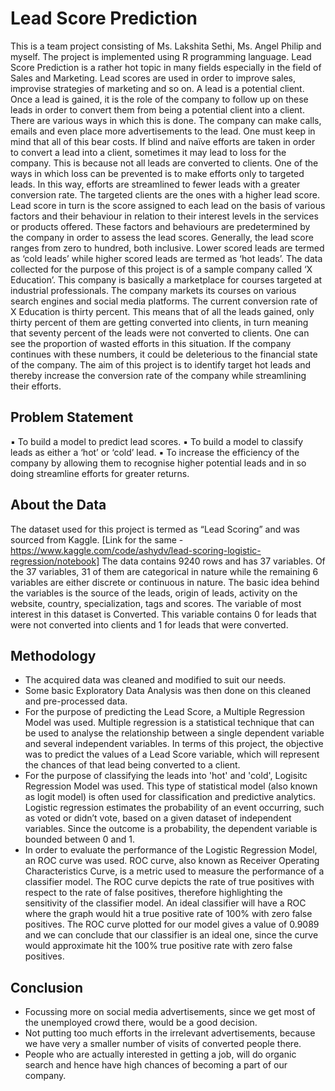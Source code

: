 # Lead Score Prediction

This is a team project consisting of Ms. Lakshita Sethi, Ms. Angel Philip and myself. The project is implemented using R programming language. Lead Score Prediction is a rather hot topic in many fields especially in the field of Sales and Marketing. Lead scores are used in order to improve sales, improvise strategies of marketing and so on. A lead is a potential client. Once a lead is gained, it is the role of the company to follow up on these leads in order to convert them from being a potential client into a client. There are various ways in which this is done. The company can make calls, emails and even place more advertisements to the lead. One must keep in mind that all of this bear costs. If blind and naïve efforts are taken in order to convert a lead into a client, sometimes it may lead to loss for the company. This is because not all leads are converted to clients. One of the ways in which loss can be prevented is to make efforts only to targeted leads. In this way, efforts are streamlined to fewer leads with a greater conversion rate.
The targeted clients are the ones with a higher lead score. Lead score in turn is the score assigned to each lead on the basis of various factors and their behaviour in relation to their interest levels in the services or products offered. These factors and behaviours are predetermined by the company in order to assess the lead scores. Generally, the lead score ranges from zero to hundred, both inclusive. Lower scored leads are termed as ‘cold leads’ while higher scored leads are termed as ‘hot leads’.
The data collected for the purpose of this project is of a sample company called ‘X Education’. This company is basically a marketplace for courses targeted at industrial professionals. The company markets its courses on various search engines and social media platforms. The current conversion rate of X Education is thirty percent. This means that of all the leads gained, only thirty percent of them are getting converted into clients, in turn meaning that seventy percent of the leads were not converted to clients. One can see the proportion of wasted efforts in this situation. If the company continues with these numbers, it could be deleterious to the financial state of the company. The aim of this project is to identify target hot leads and thereby increase the conversion rate of the company while streamlining their efforts.

## Problem Statement
▪ To build a model to predict lead scores.
▪ To build a model to classify leads as either a ‘hot’ or ‘cold’ lead.
▪ To increase the efficiency of the company by allowing them to recognise higher potential leads and in so doing streamline efforts for greater returns.

## About the Data 
The dataset used for this project is termed as “Lead Scoring” and was sourced from Kaggle. [Link for the same - https://www.kaggle.com/code/ashydv/lead-scoring-logistic-regression/notebook]
The data contains 9240 rows and has 37 variables. Of the 37 variables, 31 of them are categorical in nature while the remaining 6 variables are either discrete or continuous in nature. The basic idea behind the variables is the source of the leads, origin of leads, activity on the website, country, specialization, tags and scores. The variable of most interest in this dataset is Converted. This variable contains 0 for leads that were not converted into clients and 1 for leads that were converted.

## Methodology
- The acquired data was cleaned and modified to suit our needs. 
- Some basic Exploratory Data Analysis was then done on this cleaned and pre-processed data. 
- For the purpose of predicting the Lead Score, a Multiple Regression Model was used. Multiple regression is a statistical technique that can be used to analyse the relationship between a single dependent variable and several independent variables. In terms of this project, the objective was to predict the values of a Lead Score variable, which will represent the chances of that lead being converted to a client.
- For the purpose of classifying the leads into 'hot' and 'cold', Logisitc Regression Model was used. This type of statistical model (also known as logit model) is often used for classification and predictive analytics. Logistic regression estimates the probability of an event occurring, such as voted or didn’t vote, based on a given dataset of independent variables. Since the outcome is a probability, the dependent variable is bounded between 0 and 1.
- In order to evaluate the performance of the Logistic Regression Model, an ROC curve was used. ROC curve, also known as Receiver Operating Characteristics Curve, is a metric used to measure the performance of a classifier model. The ROC curve depicts the rate of true positives with respect to the rate of false positives, therefore highlighting the sensitivity of the classifier model. An ideal classifier will have a ROC where the graph would hit a true positive rate of 100% with zero false positives. The ROC curve plotted for our model gives a value of 0.9089 and we can conclude that our classifier is an ideal one, since the curve would approximate hit the 100% true positive rate with zero false positives.

## Conclusion

- Focussing more on social media advertisements, since we get most of the unemployed crowd there, would be a good decision.
- Not putting too much efforts in the irrelevant advertisements, because we have very a smaller number of visits of converted people there.
- People who are actually interested in getting a job, will do organic search and hence have high chances of becoming a part of our company.